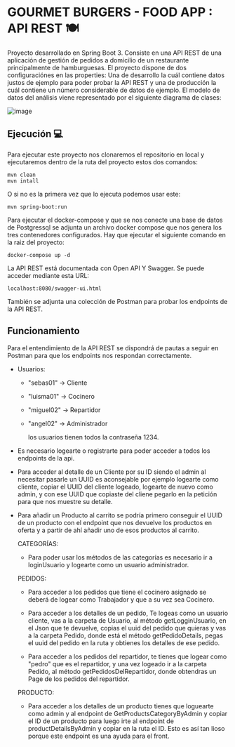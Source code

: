 # GOURMET BURGERS - FOOD APP : API REST :plate_with_cutlery:	
Proyecto desarrollado en Spring Boot 3. Consiste en una API REST de una aplicación de gestión de pedidos a domicilio de un restaurante principalmente de hamburguesas. El proyecto dispone de dos configuraciónes en las properties: Una de desarrollo la cuál contiene datos justos de ejemplo para poder probar la API REST y una de producción la cuál contiene un número considerable de datos de ejemplo.
El modelo de datos del análisis viene representado por el siguiente diagrama de clases:

![image](https://github.com/SebastianMillan/project-FOODAPP-back/assets/114216417/3cd6f125-8d2a-439e-a830-4434a3a24ff3)

## Ejecución :computer:	
Para ejecutar este proyecto nos clonaremos el repositorio en local y ejecutaremos dentro de la ruta del proyecto estos dos comandos:
```
mvn clean
mvn intall
```
O si no es la primera vez que lo ejecuta podemos usar este:
```
mvn spring-boot:run
```
Para ejecutar el docker-compose y que se nos conecte una base de datos de Postgressql se adjunta un archivo docker compose que nos genera los tres contenedores configurados. Hay que ejecutar el siguiente comando en la raiz del proyecto:
```
docker-compose up -d
```
La API REST está documentada con Open API Y Swagger. Se puede acceder mediante esta URL:
```
localhost:8080/swagger-ui.html
```
También se adjunta una colección de Postman para probar los endpoints de la API REST.

## Funcionamiento
Para el entendimiento de la API REST se dispondrá de pautas a seguir en Postman para que los endpoints nos respondan correctamente.
- Usuarios:
  - "sebas01" -> Cliente
  - "luisma01" -> Cocinero
  - "miguel02" -> Repartidor
  - "angel02" -> Administrador
 
    los usuarios tienen todos la contraseña 1234.

- Es necesario logearte o registrarte para poder acceder a todos los endpoints de la api.
  
- Para acceder al detalle de un Cliente por su ID siendo el admin al necesitar pasarle un UUID es aconsejable por ejemplo logearte como cliente, copiar el UUID del cliente logeado, logearte de nuevo como admin, y con ese UUID que copiaste del cliene pegarlo en la petición para que nos muestre su detalle.
  
- Para añadir un Producto al carrito se podría primero conseguir el UUID de un producto con el endpoint que nos devuelve los productos en oferta y a partir de ahí añadir uno de esos productos al carrito.

  CATEGORÍAS:
  - Para poder usar los métodos de las categorías es necesario ir a loginUsuario y logearte como un usuario administrador.

  PEDIDOS:
  - Para acceder a los pedidos que tiene el cocinero asignado se deberá de logear como Trabajador y que a su vez sea Cocinero.
    
  - Para acceder a los detalles de un pedido, Te logeas como un usuario cliente, vas a la carpeta de Usuario, al método getLogginUsuario, en el Json que te devuelve, copias el uuid del pedido que quieras
    y vas a la carpeta Pedido, donde está el método getPedidoDetails, pegas el uuid del pedido en la ruta y obtienes los detalles de ese pedido.
    
  - Para acceder a los pedidos del repartidor, te tienes que logear como "pedro" que es el repartidor, y una vez logeado ir a la carpeta Pedido, al método getPedidosDelRepartidor, donde obtendras un Page de los
    pedidos del repartidor.

  PRODUCTO:

  - Para acceder a los detalles de un producto tienes que loguearte como admin y al endpoint de GetProductsCategoryByAdmin y copiar el ID de un producto para luego irte al endpoint de productDetailsByAdmin
    y copiar en la ruta el ID. Esto es así tan lioso porque este endpoint es una ayuda para el front.

  
  

